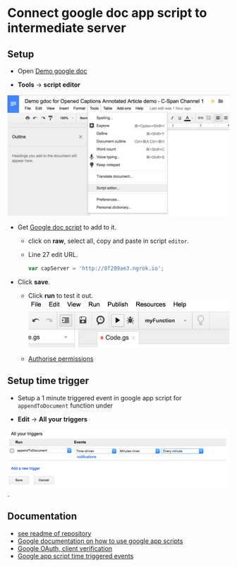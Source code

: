 # Connect google doc app script to intermediate server


## Setup


- Open [Demo google doc](https://docs.google.com/document/d/1kWFMixw7gVrzi3qsSQz9BnS-pEUSq3QL-O_-f_SNtJ0/edit?usp=sharing)

-  **Tools** → **script editor**


![google_app_script_editor](/assets/google_app_script_editor.png)

- Get [Google doc script](https://github.com/voxmedia/c-span_opened_captions_server/blob/master/google_app_script/main.js) to add to it.

  - click on **raw**, select all, copy and paste in script `editor`.
  - Line 27 edit URL.

    ```js
    var capServer = 'http://8f209ae3.ngrok.io';
    ```


- Click **save**.
  - Click **run** to test it out.
  ![](/assets/google_app_script_run.png)
  
  - [Authorise permissions](https://developers.google.com/apps-script/guides/client-verification)


## Setup time trigger


- Setup a 1 minute triggered event in google app script for `appendToDocument` function under 

 - **Edit** -> **All your triggers**

![google_app_script_funciton_time_trigger](/assets/google_app_script_funciton_time_trigger.png)
.




## Documentation

- [see readme of repository](https://github.com/OpenNewsLabs/c-span_opened_captions_server#connect-google-doc-app-script-to-ngrok-server)
- [Google documentation on how to use google app scripts](https://developers.google.com/apps-script/overview)
- [Google OAuth, client verification](https://developers.google.com/apps-script/guides/client-verification)
- [Google app script time triggered events](https://deveopers.google.com/apps-script/guides/triggers/installable#time-driven_triggers)





